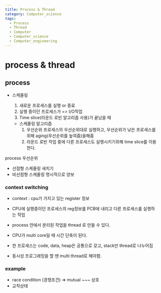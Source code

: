 ```yaml
---
title: Process & Thread
category: Computer_science
tags:
  - Process
  - Thread
  - Computer
  - Computer_science
  - Computer_engineering
---
```


# process & thread

## process

- 스케줄링
  1. 새로운 프로세스를 실행 or 종료
  2. 실행 중이던 프로세스가 => I/O작업
  3. Time slice(라운드 로빈 알고리즘 사용)가 끝났을 때

  - 스케줄링 알고리즘
    1. 우선순위
      프로세스의 우선순위대로 실행하고, 우선순위가 낮은 프로세스를 위해 aging(우선순위를 높여줌)을해줌
    2. 라운드 로빈
      작업 중에 다른 프로세스도 실행시키기위해 time slice를 이용한다.

process 우선순위

- 선점형 스케줄링
  새치기
- 비선점형 스케줄링
  명시적으로 양보

### context switching

- context : cpu가 가지고 있는 register 정보
- CPU에 실행중이던 프로세스의 reg정보를 PCB에 내리고 다른 프로세스를 실행하는 작업

- process 안에서 분리된 작업을 thread 로 만들 수 있다.
- CPU가 multi core일 때 시간 단축이 된다.
- 한 프로세스는 code, data, heap은 공통으로 갖고, stack만 thread로 나누어짐
- 동시성 프로그래밍을 할 땐 multi thread로 해야함.




### example

- race condition (경쟁조건) => mutual ~~~ 상호
- 교착상태